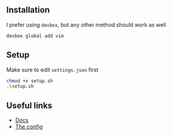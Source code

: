 ## Installation
I prefer using `devbox`, but any other method should work as well
```zsh
devbox global add vim
```

## Setup
Make sure to edit `settings.json` first
```zsh
chmod +x setup.sh
.\setup.sh
```

## Useful links
- [Docs](https://www.vim.org/)
- [The config](https://github.com/hendrikmi/dotfiles/tree/main/vim)
